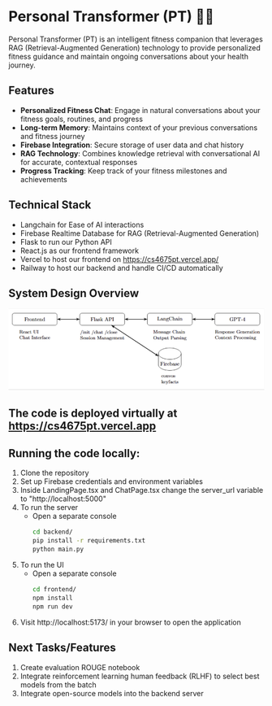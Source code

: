 # Personal Transformer (PT) 🏋️‍♂️

Personal Transformer (PT) is an intelligent fitness companion that leverages RAG (Retrieval-Augmented Generation) technology to provide personalized fitness guidance and maintain ongoing conversations about your health journey.

## Features

- **Personalized Fitness Chat**: Engage in natural conversations about your fitness goals, routines, and progress
- **Long-term Memory**: Maintains context of your previous conversations and fitness journey
- **Firebase Integration**: Secure storage of user data and chat history
- **RAG Technology**: Combines knowledge retrieval with conversational AI for accurate, contextual responses
- **Progress Tracking**: Keep track of your fitness milestones and achievements

## Technical Stack

- Langchain for Ease of AI interactions
- Firebase Realtime Database for RAG (Retrieval-Augmented Generation)
- Flask to run our Python API
- React.js as our frontend framework
- Vercel to host our frontend on https://cs4675pt.vercel.app/
- Railway to host our backend and handle CI/CD automatically

## System Design Overview
![Draw.io for the System Design](https://github.com/NawidT/cs4675_pt/blob/main/assets/system_design.png)

## The code is deployed virtually at https://cs4675pt.vercel.app

## Running the code locally:
1. Clone the repository
2. Set up Firebase credentials and environment variables
3. Inside LandingPage.tsx and ChatPage.tsx change the server_url variable to "http://localhost:5000"
4. To run the server
     - Open a separate console
       ```bash
       cd backend/
       pip install -r requirements.txt
       python main.py
       ```
5. To run the UI
     - Open a separate console
       ```bash
       cd frontend/
       npm install
       npm run dev
       ```
6. Visit http://localhost:5173/ in your browser to open the application

## Next Tasks/Features
1. Create evaluation ROUGE notebook
2. Integrate reinforcement learning human feedback (RLHF) to select best models from the batch
3. Integrate open-source models into the backend server
